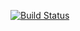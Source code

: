 [![Build Status](https://travis-ci.org/chengguizi/docs.svg?branch=master)](https://travis-ci.org/chengguizi/docs)

